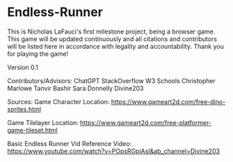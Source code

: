 # Endless-Runner

This is Nicholas LaFauci's first milestone project, being a browser game. This game will be updated continuously and all citations and contributors will be listed here in accordance with legality and accountability. Thank you for playing the game!

Version 0.1


Contributors/Advisors:
ChatGPT
StackOverflow
W3 Schools
Christopher Marlowe
Tanvir Bashir
Sara Donnelly
Divine203

Sources:
Game Character Location: https://www.gameart2d.com/free-dino-sprites.html

Game Tilelayer Location: https://www.gameart2d.com/free-platformer-game-tileset.html

Basic Endless Runner Vid Reference Video: https://www.youtube.com/watch?v=POpsRGpiAsI&ab_channel=Divine203